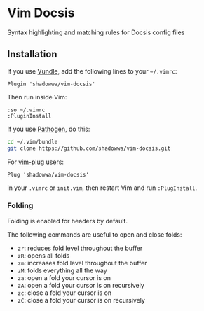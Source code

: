 # Vim Docsis

Syntax highlighting and matching rules for Docsis config files

## Installation

If you use [Vundle](https://github.com/gmarik/vundle), add the following lines
to your `~/.vimrc`:

```vim
Plugin 'shadowwa/vim-docsis'
```

Then run inside Vim:

```vim
:so ~/.vimrc
:PluginInstall
```

If you use [Pathogen](https://github.com/tpope/vim-pathogen), do this:

```sh
cd ~/.vim/bundle
git clone https://github.com/shadowwa/vim-docsis.git
```

For [vim-plug](https://github.com/junegunn/vim-plug) users:

```vim
Plug 'shadowwa/vim-docsis'
```

in your `.vimrc` or `init.vim`, then restart Vim and run `:PlugInstall`.

### Folding

Folding is enabled for headers by default.

The following commands are useful to open and close folds:

- `zr`: reduces fold level throughout the buffer
- `zR`: opens all folds
- `zm`: increases fold level throughout the buffer
- `zM`: folds everything all the way
- `za`: open a fold your cursor is on
- `zA`: open a fold your cursor is on recursively
- `zc`: close a fold your cursor is on
- `zC`: close a fold your cursor is on recursively
